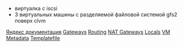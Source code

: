 - виртуалка с iscsi
- 3 виртуальных машины с разделяемой файловой системой gfs2 поверх clvm

[Яндекс документация](https://terraform-provider.yandexcloud.net//Resources/compute_instance)
[Gateways](https://cloud.yandex.com/en/docs/vpc/concepts/gateways)
[Routing](https://cloud.yandex.com/en-ru/docs/tutorials/routing/nat-instance)
[NAT Gateways](https://cloud.yandex.com/en-ru/docs/vpc/operations/create-nat-gateway)
[Locals](https://developer.hashicorp.com/terraform/language/values/locals)
[VM Metadata](https://cloud.yandex.com/en-ru/docs/compute/concepts/vm-metadata)
[Templatefile](https://developer.hashicorp.com/terraform/language/functions/templatefile)
